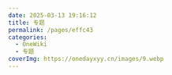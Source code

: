 ```yaml
---
date: 2025-03-13 19:16:12
title: 专题
permalink: /pages/effc43
categories:
  - OneWiki
  - 专题
coverImg: https://onedayxyy.cn/images/9.webp
---
```



